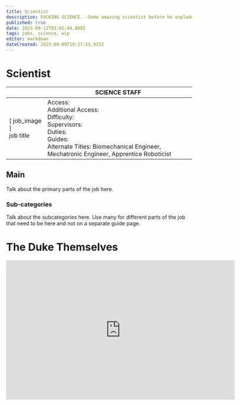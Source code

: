 ```yaml
---
title: Scientist
description: FUCKING SCIENCE. -Some amazing scientist before he exploded
published: true
date: 2023-09-12T03:02:44.808Z
tags: jobs, science, wip
editor: markdown
dateCreated: 2023-09-09T19:37:55.915Z
---
```


# Scientist

|                             | SCIENCE STAFF                                                                                  |
|-----------------------------|----------------------------------------------------------------------------------------------|
| \[ job_image ]<br>job title | Access:<br>Additional Access:<br>Difficulty:<br>Supervisors:<br>Duties:<br>Guides:<br>Alternate Titles: Biomechanical Engineer, Mechatronic Engineer, Apprentice Roboticist|

## Main 
Talk about the primary parts of the job here.


### Sub-categories
Talk about the subcategories here. Use many for different parts of the job that need to be here and not on a separate guide page.

# The Duke Themselves
<iframe src="https://player.twitch.tv/?channel=thedukeofook&parent=wiki.monkestation.com" frameborder="0" allowfullscreen="true" scrolling="no" height="378" width="620"></iframe>